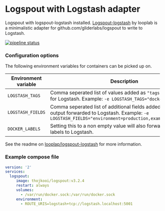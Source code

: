 # Logspout with Logstash adapter

Logspout with logspout-logstash installed. [Logspout-logstash](https://github.com/looplab/logspout-logstash) by looplab is a minimalistic adapter for github.com/gliderlabs/logspout to write to Logstash.

[![pipeline status](https://img.shields.io/docker/build/thojkooi/logspout.svg)](https://hub.docker.com/r/thojkooi/logspout/)


### Configuration options

The following environment variables for containers can be picked up on.

| Environment variable | Description |
|----------------------|-------------|
| `LOGSTASH_TAGS` | Comma seperated list of values added as `"tags"": ["value"]` for Logstash. Example: `-e LOGSTASH_TAGS="docker,production"` |
| `LOGSTASH_FIELDS` | Comma seperated list of additional fields added to the json output forwarded to Logstash. Example: `-e LOGSTASH_FIELDS="environment=production,example=helloworld"` |
| `DOCKER_LABELS` | Setting this to a non empty value will also forward all Docker labels to Logstash. |

See the readme on [looplap/logspout-logstash](https://github.com/looplab/logspout-logstash) for more information.

### Example compose file

```yml
version: '2'
services:
  logspout:
     image: thojkooi/logspout:v3.2.4
     restart: always
     volumes:
       - /var/run/docker.sock:/var/run/docker.sock
     environment:
       - ROUTE_URIS=logstash+tcp://logstash.localhost:5001
```

